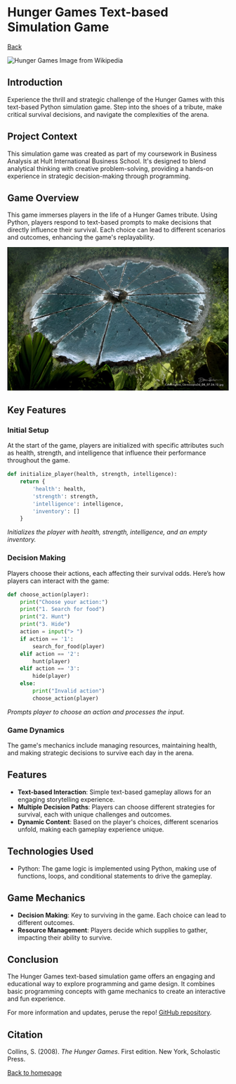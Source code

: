 # Hunger Games Text-based Simulation Game
[Back](https://abdullateefokuboye.github.io/)


![Hunger Games Image from Wikipedia](https://upload.wikimedia.org/wikipedia/en/3/39/The_Hunger_Games_cover.jpg)
## Introduction

Experience the thrill and strategic challenge of the Hunger Games with this text-based Python simulation game. Step into the shoes of a tribute, make critical survival decisions, and navigate the complexities of the arena.

## Project Context

This simulation game was created as part of my coursework in Business Analysis at Hult International Business School. It's designed to blend analytical thinking with creative problem-solving, providing a hands-on experience in strategic decision-making through programming.

## Game Overview

This game immerses players in the life of a Hunger Games tribute. Using Python, players respond to text-based prompts to make decisions that directly influence their survival. Each choice can lead to different scenarios and outcomes, enhancing the game's replayability.

![Hunger Games Arena](/pixelcut-export.jpeg)  

## Key Features

### Initial Setup

At the start of the game, players are initialized with specific attributes such as health, strength, and intelligence that influence their performance throughout the game.

```python
def initialize_player(health, strength, intelligence):
    return {
        'health': health,
        'strength': strength,
        'intelligence': intelligence,
        'inventory': []
    }
```
*Initializes the player with health, strength, intelligence, and an empty inventory.*

### Decision Making

Players choose their actions, each affecting their survival odds. Here’s how players can interact with the game:

```python
def choose_action(player):
    print("Choose your action:")
    print("1. Search for food")
    print("2. Hunt")
    print("3. Hide")
    action = input("> ")
    if action == '1':
        search_for_food(player)
    elif action == '2':
        hunt(player)
    elif action == '3':
        hide(player)
    else:
        print("Invalid action")
        choose_action(player)
```
*Prompts player to choose an action and processes the input.*

### Game Dynamics

The game's mechanics include managing resources, maintaining health, and making strategic decisions to survive each day in the arena.

## Features
- **Text-based Interaction**: Simple text-based gameplay allows for an engaging storytelling experience.
- **Multiple Decision Paths**: Players can choose different strategies for survival, each with unique challenges and outcomes.
- **Dynamic Content**: Based on the player's choices, different scenarios unfold, making each gameplay experience unique.

## Technologies Used
- Python: The game logic is implemented using Python, making use of functions, loops, and conditional statements to drive the gameplay.

## Game Mechanics
- **Decision Making**: Key to surviving in the game. Each choice can lead to different outcomes.
- **Resource Management**: Players decide which supplies to gather, impacting their ability to survive.

## Conclusion

The Hunger Games text-based simulation game offers an engaging and educational way to explore programming and game design. It combines basic programming concepts with game mechanics to create an interactive and fun experience.

For more information and updates, peruse the repo! [GitHub repository](https://github.com/abdullateefokuboye/The-Hunger-Games-Simulation-Game).

## Citation
Collins, S. (2008). *The Hunger Games*. First edition. New York, Scholastic Press.

[Back to homepage](https://abdullateefokuboye.github.io/)

